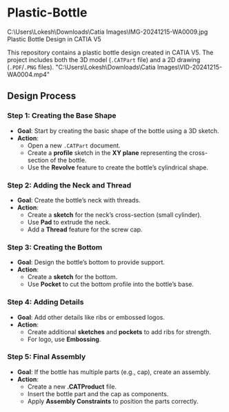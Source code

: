# Plastic-Bottle
   C:\Users\Lokesh\Downloads\Catia Images\IMG-20241215-WA0009.jpg
 Plastic Bottle Design in CATIA V5

This repository contains a plastic bottle design created in CATIA V5. The project includes both the 3D model (`.CATPart` file) and a 2D drawing (`.PDF`/`.PNG` files).
"C:\Users\Lokesh\Downloads\Catia Images\VID-20241215-WA0004.mp4"

## Design Process

### Step 1: Creating the Base Shape
- **Goal**: Start by creating the basic shape of the bottle using a 3D sketch.
- **Action**: 
  - Open a new `.CATPart` document.
  - Create a **profile** sketch in the **XY plane** representing the cross-section of the bottle.
  - Use the **Revolve** feature to create the bottle’s cylindrical shape.

### Step 2: Adding the Neck and Thread
- **Goal**: Create the bottle’s neck with threads.
- **Action**: 
  - Create a **sketch** for the neck’s cross-section (small cylinder).
  - Use **Pad** to extrude the neck.
  - Add a **Thread** feature for the screw cap.

### Step 3: Creating the Bottom
- **Goal**: Design the bottle’s bottom to provide support.
- **Action**: 
  - Create a **sketch** for the bottom.
  - Use **Pocket** to cut the bottom profile into the bottle’s base.

### Step 4: Adding Details
- **Goal**: Add other details like ribs or embossed logos.
- **Action**:
  - Create additional **sketches** and **pockets** to add ribs for strength.
  - For logo, use **Embossing**.

### Step 5: Final Assembly
- **Goal**: If the bottle has multiple parts (e.g., cap), create an assembly.
- **Action**: 
  - Create a new **.CATProduct** file.
  - Insert the bottle part and the cap as components.
  - Apply **Assembly Constraints** to position the parts correctly.
